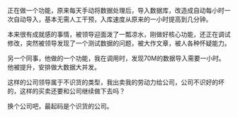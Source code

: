 正在做一个功能，原来每天手动将数据处理后，导入数据库，改造成自动每小时一次自动导入，基本无需人工干预，入库速度从原来的一小时提高到几分钟。

本来很有成就感的事情，被领导迎面泼了一瓢凉水，刚做好核心功能，还正在调试修改，突然被领导发现了一个测试数据的问题，被大作文章，被人各种怀疑能力。

另一个同事，他做的一个功能，我在调用时，发现70M的数据导入需要一小时。他被提升，安排做大数据大并发。

这样的公司领导属于不识货的类型，我出卖我的劳动力给公司，公司不识好的坏的，这样的买卖还要和公司继续做下去吗？

换个公司吧，最起码是个识货的公司。
